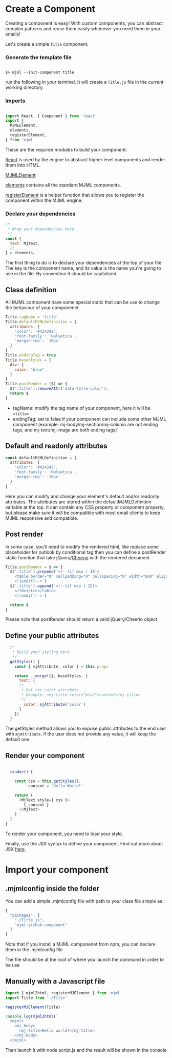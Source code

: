 # Create a Component

Creating a component is easy! With custom components, you can abstract complex patterns and reuse them easily whenever you need them in your emails!

Let's create a simple `Title` component.

### Generate the template file

```

$> mjml --init-component title

```
run the following in your terminal. It will create a `Title.js` file in the current working directory.

### Imports

``` javascript

import React, { Component } from 'react'
import {
  MJMLElement,
  elements,
  registerElement,
} from 'mjml'

```
These are the required modules to build your component:

[React](https://facebook.github.io/react/) is used by the engine to abstract higher level components and render them into HTML.

[MJMLElement](https://github.com/mjmlio/mjml/blob/master/src/components/MJMLElement.js)

[elements](https://github.com/mjmlio/mjml/blob/master/src/MJMLElementsCollection.js) contains all the standard MJML components.

[registerElement](https://github.com/mjmlio/mjml/blob/master/src/MJMLElementsCollection.js#L17) is a helper function that allows you to register the component within the MJML engine.

### Declare your dependencies

``` javascript
/*
 * Wrap your dependencies here.
 */
const {
  text: MjText,
  // ...
} = elements;

```

The first thing to do is to declare your dependencies at the top of your file.
The key is the component name, and its value is the name you're going to use in the file.
By convention it should be capitalized.

## Class definition

All MJML component have some special static that can be use to change the behaviour of your componenet

``` javascript
Title.tagName = 'title'
Title.defaultMJMLDefinition = {
  attributes: {
    'color': '#424242',
    'font-family': 'Helvetica',
    'margin-top': '10px'
  }
}
Title.endingTag = true
Title.baseStyles = {
  div: {
    color: "blue"
  }
}
Title.postRender = ($) => {
  $('.title').removeAttr('data-title-color');
  return $
}
```

- tagName: modify the tag name of your component, here it will be `<title>`
- endingTag: set to false if your component can include some other MJML component (example: mj-body/mj-section/mj-column are not ending tags, and mj-text/mj-image are both ending tags)`

## Default and readonly attributes

``` javascript
const defaultMJMLDefinition = {
  attributes: {
    'color': '#424242',
    'font-family': 'Helvetica',
    'margin-top': '10px'
  }
}
```

Here you can modify and change your element's default and/or readonly attributes.
The attributes are stored within the defaultMJMLDefinition variable at the top.
It can contain any CSS property or component property, but please make sure it will be compatible with most email clients to keep MJML responsive and compatible.

## Post render
In some case, you'll need to modify the rendered html, like replace some placeholder for outlook by conditional tag then you can define a postRender static function that take jQuery/[Cheerio](https://github.com/cheeriojs/cheerio) with the rendered document.

``` javascript
Title.postRender = $ => {
  $('.title').prepend(`<!--[if mso | IE]>
    <table border="0" cellpadding="0" cellspacing="0" width="600" align="center" style="width:600}px;"><tr><td>
    <![endif]-->`)
  $('.title').append(`<!--[if mso | IE]>
    </td></tr></table>
    <![endif]-->`)

  return $
}
```

Please note that postRender should return a valid jQuery/Cheerio object

## Define your public attributes

``` javascript
  /*
   * Build your styling here
   */
  getStyles() {
    const { mjAttribute, color } = this.props

    return _.merge({}, baseStyles, {
      text: {
      /*
       * Get the color attribute
       * Example: <mj-title color="blue">content</mj-title>
       */
        color: mjAttribute('color')
      }
    })
  }
```

The getStyles method allows you to expose public attributes to the end user with `mjAttribute`. If the user does not provide any value, it will keep the default one.

## Render your component

``` javascript

  render() {

    const css = this.getStyles(),
          content = 'Hello World!'

    return (
      <MjText style={ css }>
        { content }
      </MjText>
    )
  }
}

```

To render your component, you need to load your style.

Finally, use the JSX syntax to define your component. Find out more about JSX [here](https://facebook.github.io/react/docs/jsx-in-depth.html).

# Import your component

## .mjmlconfig inside the folder

You can add a simple .mjmlconfig file with path to your class file simple as :

``` javascript
{
  "packages": [
    "./Title.js",
    "mjml-github-component"
  ]
}
```
Note that if you install a MJML componenet from npm, you can declare them in the .mjmlconfig file

The file should be at the root of where you launch the command in order to be use

## Manually with a Javascript file

``` javascript
import { mjml2html, registerMJElement } from 'mjml'
import Title from './Title'

registerMJElement(Title)

console.log(mjml2html(`
  <mjml>
    <mj-body>
      <mj-title>Hello world!</mj-title>
    </mj-body>
  </mjml>
```

Then launch it with node script.js and the result will be shown in the console
